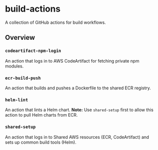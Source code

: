 # build-actions

A collection of GitHub actions for build workflows.

## Overview

### `codeartifact-npm-login`

An action that logs in to AWS CodeArtifact for fetching private npm modules.

### `ecr-build-push`

An action that builds and pushes a Dockerfile to the shared ECR registry. 

### `helm-lint`

An action that lints a Helm chart. **Note:** Use `shared-setup` first to allow this action to pull Helm charts from ECR.

### `shared-setup`

An action that logs in to Shared AWS resources (ECR, CodeArtifact) and sets up common build tools (Helm).
